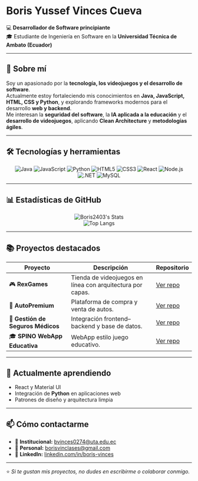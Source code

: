 # Boris Yussef Vinces Cueva

💻 **Desarrollador de Software principiante**  
🎓 Estudiante de Ingeniería en Software en la **Universidad Técnica de Ambato (Ecuador)**

---

## 🚀 Sobre mí
Soy un apasionado por la **tecnología, los videojuegos y el desarrollo de software**.  
Actualmente estoy fortaleciendo mis conocimientos en **Java, JavaScript, HTML, CSS y Python**, y explorando frameworks modernos para el desarrollo **web y backend**.  
Me interesan la **seguridad del software**, la **IA aplicada a la educación** y el **desarrollo de videojuegos**, aplicando **Clean Architecture** y **metodologías ágiles**.

---

## 🛠️ Tecnologías y herramientas
<p align="center">
  <img alt="Java" src="https://img.shields.io/badge/Java-ED8B00?style=for-the-badge&logo=openjdk&logoColor=white">
  <img alt="JavaScript" src="https://img.shields.io/badge/JavaScript-323330?style=for-the-badge&logo=javascript&logoColor=F7DF1E">
  <img alt="Python" src="https://img.shields.io/badge/Python-3776AB?style=for-the-badge&logo=python&logoColor=white">
  <img alt="HTML5" src="https://img.shields.io/badge/HTML5-E34F26?style=for-the-badge&logo=html5&logoColor=white">
  <img alt="CSS3" src="https://img.shields.io/badge/CSS3-1572B6?style=for-the-badge&logo=css3&logoColor=white">
  <img alt="React" src="https://img.shields.io/badge/React-20232A?style=for-the-badge&logo=react&logoColor=61DAFB">
  <img alt="Node.js" src="https://img.shields.io/badge/Node.js-43853D?style=for-the-badge&logo=node.js&logoColor=white">
  <img alt=".NET" src="https://img.shields.io/badge/.NET-512BD4?style=for-the-badge&logo=dotnet&logoColor=white">
  <img alt="MySQL" src="https://img.shields.io/badge/MySQL-005C84?style=for-the-badge&logo=mysql&logoColor=white">
</p>

---

## 📊 Estadísticas de GitHub
<p align="center">
  <img src="https://github-readme-stats.vercel.app/api?username=Boris2403&theme=tokyonight&show_icons=true&hide_border=false&count_private=true&border_radius=10" alt="Boris2403's Stats">
  <br>
  <img src="https://github-readme-stats.vercel.app/api/top-langs/?username=Boris2403&layout=compact&theme=tokyonight&border_radius=10" alt="Top Langs">
</p>

---

## 📚 Proyectos destacados

| Proyecto | Descripción | Repositorio |
|---|---|---|
| 🎮 **RexGames** | Tienda de videojuegos en línea con arquitectura por capas. | [Ver repo](https://github.com/Boris2403/RexGame) |
| 🚗 **AutoPremium** | Plataforma de compra y venta de autos. | [Ver repo](https://github.com/jonathan-jiron/Productos) |
| 💼 **Gestión de Seguros Médicos** | Integración frontend–backend y base de datos. | [Ver repo](https://github.com/MateoAuz/PlataformaSeguros) |
| 🎓 **SPINO WebApp Educativa** | WebApp estilo juego educativo. | [Ver repo](https://github.com/Boris2403/SPINO) |

---

## 🌱 Actualmente aprendiendo
- React y Material UI  
- Integración de **Python** en aplicaciones web  
- Patrones de diseño y arquitectura limpia  

---

## 📫 Cómo contactarme
- 📧 **Institucional:** bvinces0274@uta.edu.ec  
- 📧 **Personal:** borisvinclases@gmail.com  
- 💼 **LinkedIn:** [linkedin.com/in/boris-vinces](https://www.linkedin.com/in/boris-vinces-698296305)

---

⭐ *Si te gustan mis proyectos, no dudes en escribirme o colaborar conmigo.*
